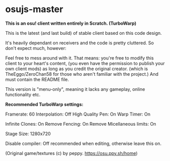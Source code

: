 # osujs-master
**This is an osu! client written entirely in Scratch. (TurboWarp)**

This is the latest (and last build) of stable client based on this code design.

It's heavily dependant on receivers and the code is pretty cluttered.
So don't expect much, however:

Feel free to mess around with it. That means: you're free to modify this client to your heart's content, (you even have the permission to publish your own client mods) 
as long as you credit the original creator. (which is TheEggo/ZeroChan58 for those who aren't familiar with the project.) And must contain the README file.

This version is "menu-only", meaning it lacks any gameplay, online functionality etc.

**Recommended TurboWarp settings:**

Framerate: 60 
Interpolation: Off
High Quality Pen: On
Warp Timer: On

Infinite Clones: On
Remove Fencing: On
Remove Micellaneous limits: On

Stage Size: 1280x720

Disable compiler: Off recommended when editing, otherwise leave this on.

(Original game/textures (c) by peppy. https://osu.ppy.sh/home)
